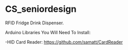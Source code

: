 # CS_seniordesign
RFID Fridge Drink Dispenser. 


Arduino Libraries You Will Need To Install:

-HID Card Reader: https://github.com/samatt/CardReader
